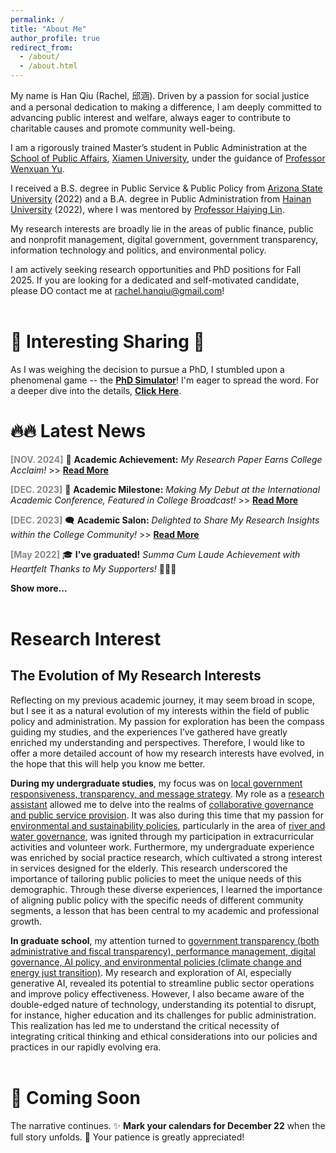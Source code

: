 ```yaml
---
permalink: /
title: "About Me"
author_profile: true
redirect_from: 
  - /about/
  - /about.html
---
```

My name is Han Qiu (Rachel, 邱涵). Driven by a passion for social justice and a personal dedication to making a difference, I am deeply committed to advancing public interest and welfare, always eager to contribute to charitable causes and promote community well-being.

I am a rigorously trained Master’s student in Public Administration at the [School of Public Affairs](https://spa.xmu.edu.cn/), [Xiamen University](https://www.xmu.edu.cn/), under the guidance of [Professor Wenxuan Yu](https://spa.xmu.edu.cn/info/1237/3095.htm).

I received a B.S. degree in Public Service & Public Policy from [Arizona State University](https://www.asu.edu/) (2022) and a B.A. degree in Public Administration from [Hainan University](https://www.hainanu.edu.cn/) (2022), where I was mentored by [Professor Haiying Lin](https://haitc.hainanu.edu.cn/cslm/jzyg/szdw/xzgl.htm).

My research interests are broadly lie in the areas of public finance, public and nonprofit management, digital government, government transparency, information technology and politics, and environmental policy.

I am actively seeking research opportunities and PhD positions for Fall 2025. If you are looking for a dedicated and self-motivated candidate, please DO contact me at rachel.hanqiu@gmail.com!
<br><br>

🌟 Interesting Sharing 🌟
======
As I was weighing the decision to pursue a PhD, I stumbled upon a phenomenal game -- the [**PhD Simulator**](https://research.wmz.ninja/projects/phd/index.html)! I'm eager to spread the word. For a deeper dive into the details, [**Click Here**](https://qiuhan-star.github.io/pages/game-details.html).<br>

🔥🔥 Latest News
======
<span style="color: #888888;">**[NOV. 2024]**</span> 🎉 **Academic Achievement:** *My Research Paper Earns College Acclaim!* >> [**Read More**](https://mp.weixin.qq.com/s/2TYL9l8GGay93hLLRQBzYw)

<span style="color: #888888;">**[DEC. 2023]**</span> 🚀 **Academic Milestone:** *Making My Debut at the International Academic Conference, Featured in College Broadcast!* >> [**Read More**](https://mp.weixin.qq.com/s/EuHTxNFZpdGGEOrvOj-RPg)

<span style="color: #888888;">**[DEC. 2023]**</span> 🗨️ **Academic Salon:**</span> *Delighted to Share My Research Insights within the College Community!* >> [**Read More**](https://mp.weixin.qq.com/s/dn-2_kHyLDbNC0hQ042xEw)

<span style="color: #888888;">**[May 2022]**</span> 🎓 **I've graduated!** *Summa Cum Laude Achievement with Heartfelt Thanks to My Supporters!* 🌟👩‍🎓

**Show more...**
<br><br>

Research Interest
======
## **The Evolution of My Research Interests**
Reflecting on my previous academic journey, it may seem broad in scope, but I see it as a natural evolution of my interests within the field of public policy and administration. My passion for exploration has been the compass guiding my studies, and the experiences I’ve gathered have greatly enriched my understanding and perspectives. Therefore, I would like to offer a more detailed account of how my research interests have evolved, in the hope that this will help you know me better.

**During my undergraduate studies**, my focus was on <u>local government responsiveness, transparency, and message strategy</u>. My role as a <u>research assistant</u> allowed me to delve into the realms of <u>collaborative governance and public service provision</u>. It was also during this time that my passion for <u>environmental and sustainability policies</u>, particularly in the area of <u>river and water governance</u>, was ignited through my participation in extracurricular activities and volunteer work. Furthermore, my undergraduate experience was enriched by social practice research, which cultivated a strong interest in services designed for the elderly. This research underscored the importance of tailoring public policies to meet the unique needs of this demographic. Through these diverse experiences, I learned the importance of aligning public policy with the specific needs of different community segments, a lesson that has been central to my academic and professional growth.

**In graduate school**, my attention turned to <u>government transparency (both administrative and fiscal transparency), performance management, digital governance, AI policy, and environmental policies (climate change and energy just transition)</u>. My research and exploration of AI, especially generative AI, revealed its potential to streamline public sector operations and improve policy effectiveness. However, I also became aware of the double-edged nature of technology, understanding its potential to disrupt, for instance, higher education and its challenges for public administration. This realization has led me to understand the critical necessity of integrating critical thinking and ethical considerations into our policies and practices in our rapidly evolving era.
<br><br>

📅 **Coming Soon**
======
The narrative continues. ✨ **Mark your calendars for December 22** when the full story unfolds. 🌟 Your patience is greatly appreciated!


